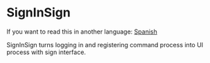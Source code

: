 # SignInSign

If you want to read this in another language: [Spanish](https://github.com/Soof4/SignInSign/blob/main/README_SPANISH.md)

SignInSign turns logging in and registering command process into UI process with sign interface.
